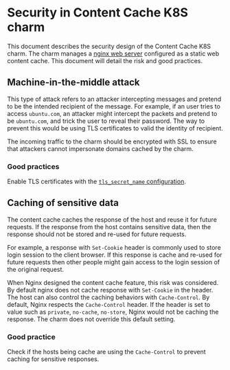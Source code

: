 # Security in Content Cache K8S charm

This document describes the security design of the Content Cache K8S charm. The charm manages a [nginx web server](https://nginx.org/) configured as a static web content cache. This document will detail the risk and good practices.

## Machine-in-the-middle attack

This type of attack refers to an attacker intercepting messages and pretend to be the intended recipient of the message.
For example, if an user tries to access `ubuntu.com`, an attacker might intercept the packets and pretend to be `ubuntu.com`, and trick the user to reveal their password.
The way to prevent this would be using TLS certificates to valid the identity of recipient.

The incoming traffic to the charm should be encrypted with SSL to ensure that attackers cannot impersonate domains cached by the charm.

### Good practices

Enable TLS certificates with the [`tls_secret_name` configuration](https://charmhub.io/content-cache-k8s/configurations#tls_secret_name).

## Caching of sensitive data

The content cache caches the response of the host and reuse it for future requests.
If the response from the host contains sensitive data, then the response should not be stored and re-used for future requests.

For example, a response with `Set-Cookie` header is commonly used to store login session to the client browser. If this response is cache and re-used for future requests then other people might gain access to the login session of the original request.

When Nginx designed the content cache feature, this risk was considered. By default nginx does not cache response with `Set-Cookie` in the header.
The host can also control the caching behaviors with `Cache-Control`.
By default, Nginx respects  the `Cache-Control` header. If the header is set to value such as `private`, `no-cache`, `no-store`, Nginx would not be caching the response.
The charm does not override this default setting.

### Good practice

Check if the hosts being cache are using the `Cache-Control` to prevent caching for sensitive responses.
